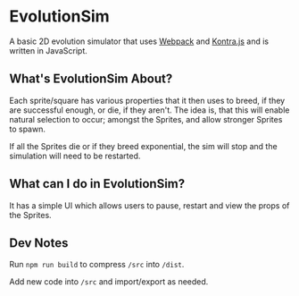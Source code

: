 # EvolutionSim

A basic 2D evolution simulator that uses [Webpack](https://github.com/webpack/webpack) and [Kontra.js](https://github.com/straker/kontra) and is written in JavaScript.

## What's EvolutionSim About?

Each sprite/square has various properties that it then uses to breed, if they are successful enough, or die, if they aren't. The idea is, that this will enable natural selection to occur; amongst the Sprites, and allow stronger Sprites to spawn.

If all the Sprites die or if they breed exponential, the sim will stop and the simulation will need to be restarted.

## What can I do in EvolutionSim?

It has a simple UI which allows users to pause, restart and view the props of the Sprites.

## Dev Notes

Run `npm run build` to compress `/src` into `/dist`.

Add new code into `/src` and import/export as needed.
